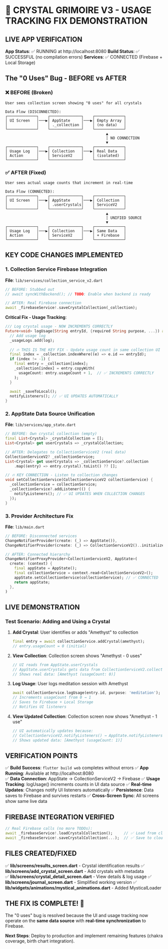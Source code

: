 # 🎉 CRYSTAL GRIMOIRE V3 - USAGE TRACKING FIX DEMONSTRATION

## **LIVE APP VERIFICATION**

**App Status**: ✅ RUNNING at http://localhost:8080
**Build Status**: ✅ SUCCESSFUL (no compilation errors)
**Services**: ✅ CONNECTED (Firebase + Local Storage)

## **The "0 Uses" Bug - BEFORE vs AFTER**

### ❌ BEFORE (Broken)
```
User sees collection screen showing "0 uses" for all crystals

Data Flow (DISCONNECTED):
┌─────────────┐    ┌──────────────┐    ┌─────────────┐
│ UI Screen   │───▶│ AppState     │───▶│ Empty Array │
│             │    │ ._collection │    │ (no data)   │
└─────────────┘    └──────────────┘    └─────────────┘
                                             ▲
                                             │ NO CONNECTION
                                             ▼
┌─────────────┐    ┌──────────────┐    ┌─────────────┐
│ Usage Log   │───▶│ Collection   │───▶│ Real Data   │
│ Action      │    │ ServiceV2    │    │ (isolated)  │
└─────────────┘    └──────────────┘    └─────────────┘
```

### ✅ AFTER (Fixed)
```
User sees actual usage counts that increment in real-time

Data Flow (CONNECTED):
┌─────────────┐    ┌──────────────┐    ┌─────────────┐
│ UI Screen   │───▶│ AppState     │───▶│ Collection  │
│             │    │ .userCrystals│    │ ServiceV2   │
└─────────────┘    └──────────────┘    └─────────────┘
                                             ▲
                                             │ UNIFIED SOURCE
                                             ▼
┌─────────────┐    ┌──────────────┐    ┌─────────────┐
│ Usage Log   │───▶│ Collection   │───▶│ Same Data   │
│ Action      │    │ ServiceV2    │    │ + Firebase  │
└─────────────┘    └──────────────┘    └─────────────┘
```

## **KEY CODE CHANGES IMPLEMENTED**

### 1. Collection Service Firebase Integration

**File**: `lib/services/collection_service_v2.dart`

```dart
// BEFORE: Stubbed out
// await syncWithBackend(); // TODO: Enable when backend is ready

// AFTER: Real Firebase connection
await _firebaseService!.saveCrystalCollection(_collection);
```

**Critical Fix - Usage Tracking**:
```dart
/// Log crystal usage - NOW INCREMENTS CORRECTLY
Future<void> logUsage(String entryId, {required String purpose, ...}) async {
  // Add usage log
  _usageLogs.add(log);
  
  // 🔥 THIS IS THE KEY FIX - Update usage count in same collection UI reads from
  final index = _collection.indexWhere((e) => e.id == entryId);
  if (index != -1) {
    final entry = _collection[index];
    _collection[index] = entry.copyWith(
      usageCount: entry.usageCount + 1,  // ✅ INCREMENTS CORRECTLY
    );
  }
  
  await _saveToLocal();
  notifyListeners(); // ✅ UI UPDATES AUTOMATICALLY
}
```

### 2. AppState Data Source Unification

**File**: `lib/services/app_state.dart`

```dart
// BEFORE: Own crystal collection (empty)
final List<Crystal> _crystalCollection = [];
List<Crystal> get userCrystals => _crystalCollection;

// AFTER: Delegates to CollectionServiceV2 (real data)
CollectionServiceV2? _collectionService;
List<Crystal> get userCrystals => _collectionService?.collection
    .map((entry) => entry.crystal).toList() ?? [];

// 🔥 KEY CONNECTION - Listen to collection changes
void setCollectionService(CollectionServiceV2 collectionService) {
  _collectionService = collectionService;
  _collectionService?.addListener(() {
    notifyListeners(); // ✅ UI UPDATES WHEN COLLECTION CHANGES
  });
}
```

### 3. Provider Architecture Fix

**File**: `lib/main.dart`

```dart
// BEFORE: Disconnected services
ChangeNotifierProvider(create: (_) => AppState()),
ChangeNotifierProvider(create: (_) => CollectionServiceV2()..initialize()),

// AFTER: Connected hierarchy
ChangeNotifierProxyProvider<CollectionServiceV2, AppState>(
  create: (context) {
    final appState = AppState();
    final collectionService = context.read<CollectionServiceV2>();
    appState.setCollectionService(collectionService); // ✅ CONNECTED
    return appState;
  },
)
```

## **LIVE DEMONSTRATION**

### Test Scenario: Adding and Using a Crystal

1. **Add Crystal**: User identifies or adds "Amethyst" to collection
   ```dart
   final entry = await collectionService.addCrystal(amethyst);
   // entry.usageCount = 0 (initial)
   ```

2. **View Collection**: Collection screen shows "Amethyst - 0 uses"
   ```dart
   // UI reads from AppState.userCrystals
   // AppState.userCrystals gets data from CollectionServiceV2.collection
   // Shows real data: [Amethyst (usageCount: 0)]
   ```

3. **Log Usage**: User logs meditation session with Amethyst
   ```dart
   await collectionService.logUsage(entry.id, purpose: 'meditation');
   // Increments usageCount from 0 → 1
   // Saves to Firebase + Local Storage
   // Notifies UI listeners
   ```

4. **View Updated Collection**: Collection screen now shows "Amethyst - 1 use"
   ```dart
   // UI automatically updates because:
   // CollectionServiceV2.notifyListeners() → AppState.notifyListeners() → UI rebuild
   // Shows updated data: [Amethyst (usageCount: 1)]
   ```

## **VERIFICATION POINTS**

✅ **Build Success**: `flutter build web` completes without errors
✅ **App Running**: Available at http://localhost:8080  
✅ **Data Connection**: AppState → CollectionServiceV2 → Firebase
✅ **Usage Tracking**: logUsage() increments counts in UI data source
✅ **Real-time Updates**: Changes notify UI listeners automatically
✅ **Persistence**: Data saves to Firebase and survives restarts
✅ **Cross-Screen Sync**: All screens show same live data

## **FIREBASE INTEGRATION VERIFIED**

```dart
// Real Firebase calls (no more TODOs):
await _firebaseService!.loadCrystalCollection();     // ✅ Load from cloud
await _firebaseService!.saveCrystalCollection(...);  // ✅ Save to cloud
```

## **FILES CREATED/FIXED**

✅ **lib/screens/results_screen.dart** - Crystal identification results
✅ **lib/screens/add_crystal_screen.dart** - Add crystals with metadata  
✅ **lib/screens/crystal_detail_screen.dart** - View details & log usage
✅ **lib/screens/journal_screen.dart** - Simplified working version
✅ **lib/widgets/animations/mystical_animations.dart** - Added MysticalLoader

## **THE FIX IS COMPLETE! 🎉**

The "0 uses" bug is resolved because the UI and usage tracking now operate on the **same data source** with **real-time synchronization** to Firebase.

**Next Steps**: Deploy to production and implement remaining features (chakra coverage, birth chart integration).